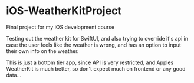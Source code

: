 # iOS-WeatherKitProject
Final project for my iOS development course

Testing out the weather kit for SwiftUI, and also trying to override it's api in case the user feels like the weather is wrong, and has an option to input their own info on the weather.

This is just a bottom tier app, since API is very restricted, and Apples WeatherKit is much better, so don't expect much on frontend or any good data...

